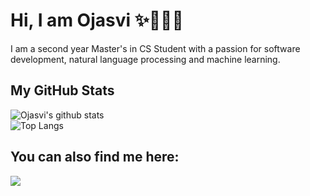 # Hi, I am Ojasvi :sparkles:👩🏻‍💻
I am a second year Master's in CS Student with a passion for software development, natural language processing and machine learning. 
## My GitHub Stats
![Ojasvi's github stats](https://github-readme-stats.vercel.app/api?username=ojasvinaik13&count_private=true&show_icons=true&theme=tokyonight)     
![Top Langs](https://github-readme-stats.vercel.app/api/top-langs/?username=ojasvinaik13&layout=compact&theme=tokyonight&card_width=445)
## You can also find me here:  
<a href="https://www.linkedin.com/in/ojasvi-naik/" target="_blank">
    <img src="https://img.shields.io/badge/linkedin-%230077B5.svg?&style=for-the-badge&logo=linkedin&logoColor=white" />
  </a>
